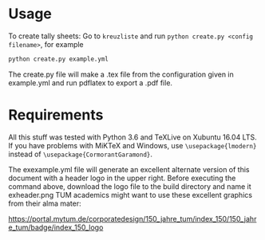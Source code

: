 # Usage

To create tally sheets: Go to `kreuzliste` and run `python create.py <config filename>`,
for example

```sh
python create.py example.yml
```

The create.py file will make a .tex file from the configuration given in 
example.yml and run pdflatex to export a .pdf file.

# Requirements

All this stuff was tested with Python 3.6 and TeXLive on Xubuntu 16.04 LTS.
If you have problems with MiKTeX and Windows, use `\usepackage{lmodern}`
instead of `\usepackage{CormorantGaramond}`.

The exexample.yml file will generate an excellent alternate version of this
document with a header logo in the upper right. Before executing the command
above, download the logo file to the build directory and name it exheader.png
TUM academics might want to use these excellent graphics from their alma mater:

https://portal.mytum.de/corporatedesign/150_jahre_tum/index_150/150_jahre_tum/badge/index_150_logo
